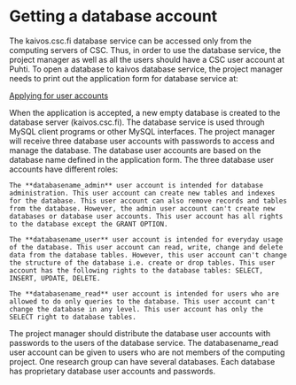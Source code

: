 # Getting a database account

The kaivos.csc.fi database service can be accessed only from the computing servers of CSC. Thus, in order to use the database service, the project manager as well as all the users should have a CSC user account at Puhti. To open a database to kaivos database service, the project manager needs to print out the application form for database service at:

[Applying for user accounts](https://research.csc.fi/documents/48467/72092/Application+Form+for+Database+Service/39abff32-a8f9-412c-b4c3-5b483eea093e)

When the application is accepted, a new empty database is created to the database server (kaivos.csc.fi). The database service is used through MySQL client programs or other MySQL interfaces. The project manager will receive three database user accounts with passwords to access and manage the database. The database user accounts are based on the database name defined in the application form. The three database user accounts have different roles:

    The **databasename_admin** user account is intended for database administration. This user account can create new tables and indexes for the database. This user account can also remove records and tables from the database. However, the admin user account can't create new databases or database user accounts. This user account has all rights to the database except the GRANT OPTION.

    The **databasename_user** user account is intended for everyday usage of the database. This user account can read, write, change and delete data from the database tables. However, this user account can't change the structure of the database i.e. create or drop tables. This user account has the following rights to the database tables: SELECT, INSERT, UPDATE, DELETE.

    The **databasename_read** user account is intended for users who are allowed to do only queries to the database. This user account can't change the database in any level. This user account has only the SELECT right to database tables.

The project manager should distribute the database user accounts with passwords to the users of the database service. The databasename_read user account can be given to users who are not members of the computing project. One research group can have several databases. Each database has proprietary database user accounts and passwords.
